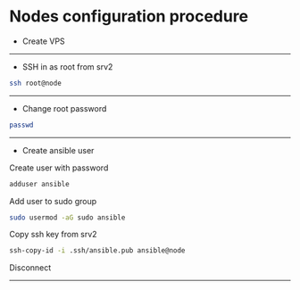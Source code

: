 # Nodes configuration procedure

- Create VPS

---

- SSH in as root from srv2

```bash
ssh root@node
```

---

- Change root password

```bash
passwd
```

---

- Create ansible user

Create user with password

```bash
adduser ansible
```

Add user to sudo group

```bash
sudo usermod -aG sudo ansible
```

Copy ssh key from srv2

```bash
ssh-copy-id -i .ssh/ansible.pub ansible@node
```

Disconnect

---
